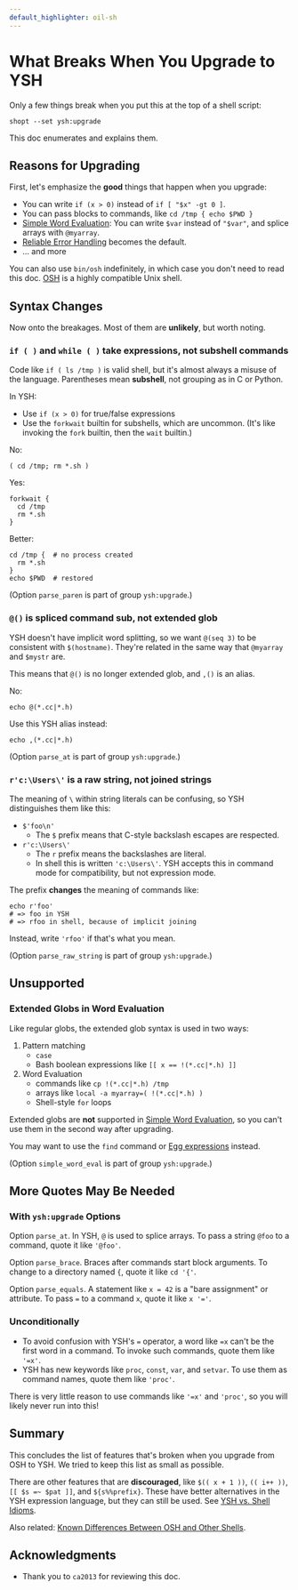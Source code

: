 ```yaml
---
default_highlighter: oil-sh
---
```


What Breaks When You Upgrade to YSH
===================================

Only a few things break when you put this at the top of a shell script:

    shopt --set ysh:upgrade

This doc enumerates and explains them.

<div id="toc">
</div>

## Reasons for Upgrading

First, let's emphasize the **good** things that happen when you upgrade:

- You can write `if (x > 0)` instead of `if [ "$x" -gt 0 ]`.
- You can pass blocks to commands, like `cd /tmp { echo $PWD }`
- [Simple Word Evaluation](simple-word-eval.html): You can write `$var` instead
  of `"$var"`, and splice arrays with `@myarray`.
- [Reliable Error Handling](error-handling.html) becomes the default.
- ... and more

You can also use `bin/osh` indefinitely, in which case you don't need to read
this doc.  [OSH]($xref:osh-language) is a highly compatible Unix shell.

## Syntax Changes

Now onto the breakages.  Most of them are **unlikely**, but worth noting.

### `if ( )` and `while ( )` take expressions, not subshell commands

Code like `if ( ls /tmp )` is valid shell, but it's almost always a misuse of
the language.  Parentheses mean **subshell**, not grouping as in C or Python.

In YSH:

- Use `if (x > 0)` for true/false expressions
- Use the `forkwait` builtin for subshells, which are uncommon.  (It's like
  invoking the `fork` builtin, then the `wait` builtin.)

No:

    ( cd /tmp; rm *.sh )

Yes:

    forkwait {
      cd /tmp
      rm *.sh
    }

Better:

    cd /tmp {  # no process created
      rm *.sh
    }
    echo $PWD  # restored


(Option `parse_paren` is part of group `ysh:upgrade`.)

### `@()` is spliced command sub, not extended glob 

YSH doesn't have implicit word splitting, so we want `@(seq 3)` to be
consistent with `$(hostname)`.  They're related in the same way that `@myarray`
and `$mystr` are.

This means that `@()` is no longer extended glob, and `,()` is an alias.

No:

    echo @(*.cc|*.h)

Use this YSH alias instead:

    echo ,(*.cc|*.h)

(Option `parse_at` is part of group `ysh:upgrade`.)

### `r'c:\Users\'` is a raw string, not joined strings

The meaning of `\` within string literals can be confusing, so YSH
distinguishes them like this:

- `$'foo\n'` 
  - The `$` prefix means that C-style backslash escapes are respected.
- `r'c:\Users\'` 
  - The `r` prefix means the backslashes are literal.
  - In shell this is written `'c:\Users\'`.  YSH accepts this in command mode
    for compatibility, but not expression mode.

The prefix **changes** the meaning of commands like:

    echo r'foo'
    # => foo in YSH
    # => rfoo in shell, because of implicit joining

Instead, write `'rfoo'` if that's what you mean.

(Option `parse_raw_string` is part of group `ysh:upgrade`.)

## Unsupported

### Extended Globs in Word Evaluation

Like regular globs, the extended glob syntax is used in two ways:

1. Pattern matching 
   - `case` 
   - Bash boolean expressions like `[[ x == !(*.cc|*.h) ]]`
2. Word Evaluation
   - commands like `cp !(*.cc|*.h) /tmp`
   - arrays like `local -a myarray=( !(*.cc|*.h) )`
   - Shell-style `for` loops

Extended globs are **not** supported in [Simple Word
Evaluation](simple-word-eval.html), so you can't use them in the second way
after upgrading.

You may want to use the `find` command or [Egg expressions](eggex.html)
instead.

(Option `simple_word_eval` is part of group `ysh:upgrade`.)

## More Quotes May Be Needed

### With `ysh:upgrade` Options

Option `parse_at`.  In YSH, `@` is used to splice arrays.  To pass a string
`@foo` to a command, quote it like `'@foo'`.

Option `parse_brace`.  Braces after commands start block arguments.  To change
to a directory named `{`, quote it like `cd '{'`.

Option `parse_equals`.  A statement like `x = 42` is a "bare assignment" or
attribute.  To pass `=` to a command `x`, quote it like `x '='`.

### Unconditionally

- To avoid confusion with YSH's `=` operator, a word like `=x` can't be the first word in a command.
  To invoke such commands, quote them like `'=x'`.
- YSH has new keywords like `proc`, `const`, `var`, and `setvar`.  To use them
  as command names, quote them like `'proc'`.

There is very little reason to use commands like `'=x'` and `'proc'`, so you
will likely never run into this!

## Summary

This concludes the list of features that's broken when you upgrade from OSH to
YSH.  We tried to keep this list as small as possible.

There are other features that are **discouraged**, like `$(( x + 1 ))`, `(( i++
))`, `[[ $s =~ $pat ]]`, and `${s%%prefix}`.  These have better alternatives in
the YSH expression language, but they can still be used.  See [YSH vs. Shell
Idioms](idioms.html).

Also related: [Known Differences Between OSH and Other
Shells](known-differences.html).

## Acknowledgments

- Thank you to `ca2013` for reviewing this doc.

